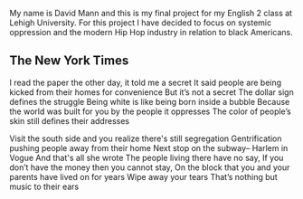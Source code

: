 My name is David Mann and this is my final project for my English 2 class at Lehigh University. For this project I have decided to focus on systemic oppression and the modern Hip Hop industry in relation to black Americans.

## The New York Times
I read the paper the other day, it told me a secret
It said people are being kicked from their homes for convenience
But it’s not a secret
The dollar sign defines the struggle
Being white is like being born inside a bubble
Because the world was built for you by the people it oppresses
The color of people’s skin still defines their addresses

Visit the south side and you realize there's still segregation
Gentrification pushing people away from their home
Next stop on the subway– Harlem in Vogue
And that's all she wrote
The people living there have no say,
If you don’t have the money then you cannot stay,
On the block that you and your parents have lived on for years
Wipe away your tears
That’s nothing but music to their ears
